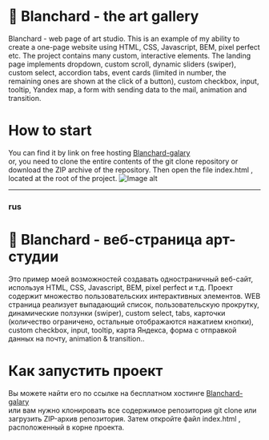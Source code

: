 # 🎨 Blanchard - the art gallery <br>
Blanchard - web page of art studio. This is an example of my ability to create a one-page website using HTML, CSS, Javascript, BEM, pixel perfect etc. The project contains many custom, interactive elements. The landing page implements dropdown, custom scroll, dynamic sliders (swiper), custom select, accordion tabs, event cards (limited in number, the remaining ones are shown at the click of a button), custom checkbox, input, tooltip, Yandex map, a form with sending data to the mail, animation and transition.
# How to start
You can find it by link on free hosting [Blanchard-galary](http://blanchardronkastorka.webtm.ru/)<br>
or, you need to clone the entire contents of the git clone <this repo> repository or download the ZIP archive of the repository. Then open the file index.html , located at the root of the project.
![Image alt](https://github.com/Sergey-Karpov/Blanchard-art-gallery/blob/main/screens/header_nav.png)
____
### rus
# 🎨 Blanchard - веб-страница арт-студии <br>
Это пример моей возможностей создавать одностраничный веб-сайт, используя HTML, CSS, Javascript, BEM, pixel perfect и т.д. Проект содержит множество пользовательских интерактивных элементов. WEB страница реализует выпадающий список, пользовательскую прокрутку, динамические ползунки (swiper), custom select, tabs, карточки (количество ограничено, остальные отображаются нажатием кнопки), custom checkbox, input, tooltip, карта Яндекса, форма с отправкой данных на почту,  animation & transition..
# Как запустить проект
Вы можете найти его по ссылке на бесплатном хостинге [Blanchard-galary](http://blanchardronkastorka.webtm.ru/) <br>
или вам нужно клонировать все содержимое репозитория git clone <this repo> или загрузить ZIP-архив репозитория. Затем откройте файл index.html , расположенный в корне проекта.
